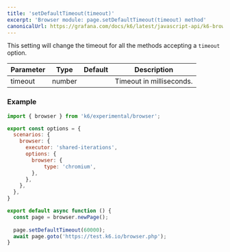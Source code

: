 ```yaml
---
title: 'setDefaultTimeout(timeout)'
excerpt: 'Browser module: page.setDefaultTimeout(timeout) method'
canonicalUrl: https://grafana.com/docs/k6/latest/javascript-api/k6-browser/page/setdefaulttimeout/
---
```


This setting will change the timeout for all the methods accepting a `timeout` option.

| Parameter       | Type   | Default | Description                                                                                                                                                                                                                           |
|-----------------|--------|---------|---------------------------------------------------------------------------------------------------------------------------------------------------------------------------------------------------------------------------------------|
| timeout        | number  |     |  Timeout in milliseconds.                              |


### Example

<CodeGroup labels={[]}>

```javascript
import { browser } from 'k6/experimental/browser';

export const options = {
  scenarios: {
    browser: {
      executor: 'shared-iterations',
      options: {
        browser: {
            type: 'chromium',
        },
      },
    },
  },
}

export default async function () {
  const page = browser.newPage();
  
  page.setDefaultTimeout(60000);
  await page.goto('https://test.k6.io/browser.php');
}
```

</CodeGroup>